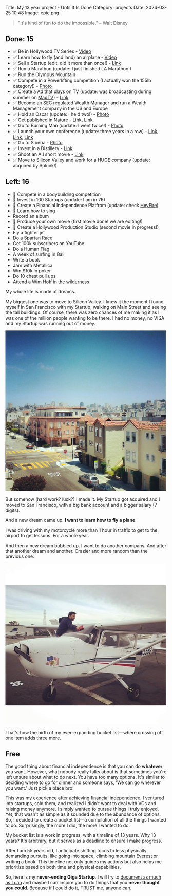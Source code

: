 Title: My 13 year project - Until It Is Done
Category: projects
Date: 2024-03-25 10:48
Image: epic.png

> "It's kind of fun to do the impossible." – Walt Disney

## Done: 15

- ✅ Be in Hollywood TV Series - [Video](https://www.youtube.com/watch?v=mO7zc191lw4)
- ✅ Learn how to fly (and land) an airplane - [Video](https://www.instagram.com/p/BFQYpMBm-xF/) 
- ✅ Sell a Startup (edit: did it more than once!) - [Link](https://techcrunch.com/2013/09/16/splunk-acquires-bugsense-a-platform-for-analyzing-mobile-data/) 
- ✅ Run a Marathon (update: I just finished LA Marathon!)
- ✅ Run the Olympus Mountain
- ✅ Compete in a Powerlifting competition (I actually won the 155lb category!) - [Photo](https://www.instagram.com/p/53h6w2m-yz/)
- ✅ Create a Ad that plays on TV (update: was broadcasting during summer on [MadTV](https://mad.tv/)) - [Link](https://www.youtube.com/watch?v=tbcgJDJzHiI)
- ✅ Become an SEC regulated Wealth Manager and run a Wealth Management company in the US and Europe
- ✅ Hold an Oscar (update: I held two!) - [Photo](https://www.instagram.com/p/CoyGyl5vhAS/?img_index=1)
- ✅ Get published in Nature - [Link](https://jon.io/how-i-spent-my-summer-helping-to-save-a-whole-country), [Link](https://www.nature.com/articles/s41586-021-04014-z)
- ✅ Go to Burning Man (update: I went twice!) - [Photo](https://www.instagram.com/p/BO2k6o_hhfa/)
- ✅ Launch your own conference (update: three years in a row) - [Link](https://jon.io/vaim), [Link](https://jon.io/metaverse2022), [Link](https://jon.io/metaverse2021)
- ✅ Go to Siberia - [Photo](https://www.instagram.com/p/BMamYgKhzC9/)
- ✅ Invest in a Distillery - [Link](https://app.dealroom.co/companies/dented_brick_distillery)
- ✅ Shoot an A.I short movie - [Link](https://jon.io/i-made-an-ai-short-movie-and-it-is-crazy) 
- ✅ Move to Silicon Valley and work for a HUGE company (update: acquired by Splunk!)


## Left: 16

- 🔄 Compete in a bodybuilding competition 
- 🔄 Invest in 100 Startups (update: I am in 76)
- 🔄 Create a Financial Independence Platfrom (update: check [HeyFire](https://heyfire.co))
- 🔄 Learn how to sing
- Record an album
- 🔄 Produce your own movie (first movie done! we are editing!)
- 🔄 Create a Hollywood Production Studio (second movie in progress!)
- Fly a fighter jet 
- Do a Spartan Race
- Get 100k subscribers on YouTube
- Do a Human Flag
- A week of surfing in Bali
- Write a book 
- Jam with Metallica
- Win $10k in poker
- Do 10 chest pull ups
- Attend a Wim Hoff in the wilderness

My whole life is made of dreams. 

My biggest one was to move to Silicon Valley. I knew it the moment I found myself in San Francisco with my Startup, walking on Main Street and seeing the tall buildings. Of course, there was zero chances of me making it as I was one of the million people wanting to be there. I had no money, no VISA and my Startup was running out of money.

<img alt="San Francisco" src="images/sf.jpg" width='500px' >

But somehow (hard work? luck?) I made it. My Startup got acquired and I moved to San Francisco, with a big bank account and a bigger salary (7 digits).

And a new dream came up. **I want to learn how to fly a plane**.

I was driving with my motorcycle more than 1 hour in traffic to get to the airport to get lessons. For a whole year.

And then a new dream bubbled up. I want to do another company. And after that another dream and another. Crazier and more random than the previous one.

<img alt="Cleaning Cessna in San Carlos" src="images/planecessna.jpg" width='500px' >

That's how the birth of my ever-expanding bucket list—where crossing off one item adds three more. 

## Free

The good thing about financial independence is that you can do **whatever** you want. However, what nobody really talks about is that sometimes you're left unsure about what to do next. You have too many options. It's similar to deciding where to go for dinner and someone says, 'We can go wherever you want.' Just pick a place bro!

This was my experience after achieving financial independence. I ventured into startups, sold them, and realized I didn't want to deal with VCs and raising money anymore. I simply wanted to pursue things I truly enjoyed. Yet, that wasn't as simple as it sounded due to the abundance of options. So, I decided to create a bucket list—a compilation of all the things I wanted to do. Surprisingly, the more I did, the more I wanted to do.

My bucket list is a work in progress, with a timeline of 13 years. Why 13 years? It's arbitrary, but it serves as a deadline to ensure I make progress.

After I am 55 years old, I anticipate shifting focus to less physically demanding pursuits, like going into space, climbing mountain Everest or writing a book. This timeline not only guides my actions but also helps me prioritize based on both time and physical capabilities.

So, here is my **never-ending Giga Startup**. I will try to [document as much as I can](https://jon.io/youtube) and maybe I can inspire you to do things that you **never thought you could**. Because if I could do it, TRUST me, anyone can.  

